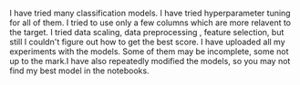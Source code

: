 I have tried many classification models. I have tried hyperparameter tuning for all of them. I tried to use only a few columns which are more relavent to the target. I tried data scaling, data preprocessing , feature selection, but still I couldn't figure out how to get the best score. I have uploaded all my experiments with the models. Some of them may be incomplete, some not up to the mark.I have also repeatedly modified the models, so you may not find my best model in the notebooks.
